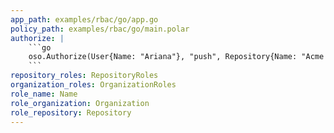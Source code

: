 ```yaml
---
app_path: examples/rbac/go/app.go
policy_path: examples/rbac/go/main.polar
authorize: |
    ```go
    oso.Authorize(User{Name: "Ariana"}, "push", Repository{Name: "Acme App"})
    ```
repository_roles: RepositoryRoles
organization_roles: OrganizationRoles
role_name: Name
role_organization: Organization
role_repository: Repository
---
```

